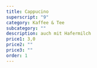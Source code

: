 ```yaml
---
title: Cappucino
superscript: "9"
category: Kaffee & Tee
subcategory: ""
description: auch mit Hafermilch
price1: 3,0
price2: ""
price3: ""
order: 1
---
```


